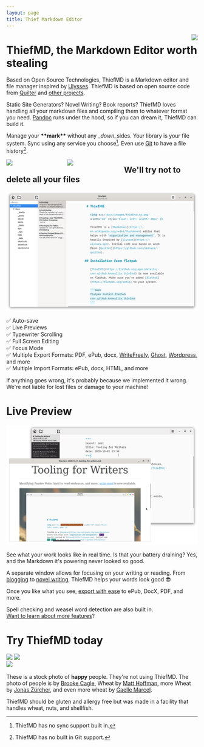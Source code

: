 ```yaml
---
layout: page
title: Thief Markdown Editor
---
```


<img src="/images/thief_library.png" style="float: right; max-width: 40%;" />

# ThiefMD, the Markdown Editor worth stealing

Based on Open Source Technologies, ThiefMD is a Markdown editor and file manager inspired by [Ulysses](https://ulysses.app). ThiefMD is based on open source code from [Quilter](https://github.com/lainsce/quilter) and [other projects](/about#credit).

Static Site Generators? Novel Writing? Book reports? ThiefMD loves handling all your markdown files and compiling them to whatever format you need. [Pandoc](https://pandoc.org) runs under the hood, so if you can dream it, ThiefMD can build it.

Manage your <span class="pun">**\*\*mark\*\***</span> without any <span class="ny">_\_down\__</span>sides. Your library is your file system. Sync using any service you choose[^no-file-sync]. Even use [Git](https://git-scm.com/) to have a file history[^no-git].

[^no-file-sync]: ThiefMD has no sync support built in.
[^no-git]: ThiefMD has no built in Git support.

<div style="float:left; min-width: 150px; max-width: 25%; margin-right: 10px"><a href="https://flathub.org/apps/details/com.github.kmwallio.thiefmd"><img src="/images/flathub-badge-en.png" /></a></div>

<div style="float:left; min-width: 150px; max-width: 25%"><a href="/download"><img src="/images/thiefmd-badge-en.png" /></a></div>

<div class="clear"></div>

## We'll try not to delete all your files

<div class="responsive-left hoffman"><img src="images/thief_window.png" /></div>

✅ Auto-save  
✅ Live Previews  
✅ Typewriter Scrolling  
✅ Full Screen Editing  
✅ Focus Mode  
✅ Multiple Export Formats: PDF, ePub, docx, [WriteFreely](https://writefreely.org), [Ghost](https://ghost.org), [Wordpress](https://wordpress.org), and more  
✅ Multiple Import Formats: ePub, docx, HTML, and more

If anything goes wrong, it's probably because we implemented it wrong.  We're not liable for lost files or damage to your machine!

<div class="clear"></div>

# Live Preview

<div class="responsive-right jonas"><img src="images/preview.png" /></div>

See what your work looks like in real time. Is that your battery draining? Yes, and the Markdown it's powering never looked so good.

A separate window allows for focusing on your writing or reading. From [blogging](/tips/jekyll) to [novel writing](/tips/novel-writing), ThiefMD helps your words look good 😎

Once you like what you see, [export with ease](/tips/novel-writing#sharing-your-work) to ePub, DocX, PDF, and more.

Spell checking and weasel word detection are also built in.  
[Want to learn about more features](/deets)?

<div class="clear"></div>

# Try ThiefMD today

<div class="clear"></div>

<div class="center-images">
<a href="https://flathub.org/apps/details/com.github.kmwallio.thiefmd"><img src="/images/flathub-badge-en.png" /></a>
<a href="/download"><img src="/images/thiefmd-badge-en.png" /></a>
</div>

<div class="clear"></div>

<img src="/images/brooke-cagle-happy-people.jpg" />

These is a stock photo of **happy** people.  They're not using ThiefMD. The photo of people is by [Brooke Cagle](https://unsplash.com/@brookecagle), Wheat by [Matt Hoffman](https://unsplash.com/@__matthoffman__), more Wheat by [Jonas Zürcher](https://unsplash.com/@tsueri), and even more wheat by [Gaelle Marcel](https://unsplash.com/@gaellemarcel).

ThiefMD should be gluten and allergy free but was made in a facility that handles wheat, nuts, and shellfish.

